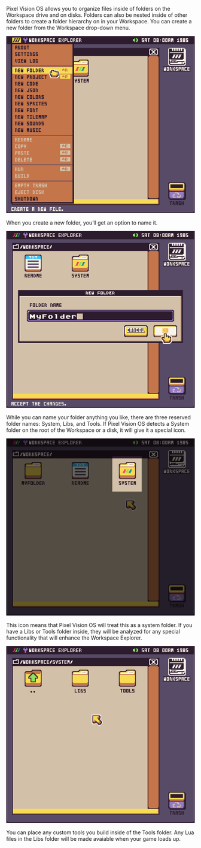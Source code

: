 Pixel Vision OS allows you to organize files inside of folders on the Workspace drive and on disks. Folders can also be nested inside of other folders to create a folder hierarchy on in your Workspace. You can create a new folder from the Workspace drop-down menu.

![image alt text](images/Folders_image_0.png)

When you create a new folder, you’ll get an option to name it.

![image alt text](images/Folders_image_1.png)

While you can name your folder anything you like, there are three reserved folder names: System, Libs, and Tools. If Pixel Vision OS detects a System folder on the root of the Workspace or a disk, it will give it a special icon.

![image alt text](images/Folders_image_2.png)

This icon means that Pixel Vision OS will treat this as a system folder. If you have a Libs or Tools folder inside, they will be analyzed for any special functionality that will enhance the Workspace Explorer.

![image alt text](images/Folders_image_3.png)

You can place any custom tools you build inside of the Tools folder. Any Lua files in the Libs folder will be made avaiable when your game loads up.


